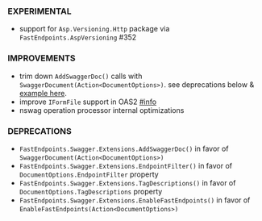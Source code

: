 ### EXPERIMENTAL
- support for `Asp.Versioning.Http` package via `FastEndpoints.AspVersioning` #352

### IMPROVEMENTS
- trim down `AddSwaggerDoc()` calls with `SwaggerDocument(Action<DocumentOptions>)`. see deprecations below & [example here](https://github.com/FastEndpoints/FastEndpoints/blob/925d96ccea6e01cdee408142be1855f3baf616be/Web/Program.cs#L20-L32).
- improve `IFormFile` support in OAS2 [#info](https://discord.com/channels/933662816458645504/1101429081830064162)
- nswag operation processor internal optimizations

### DEPRECATIONS
- `FastEndpoints.Swagger.Extensions.AddSwaggerDoc()` in favor of `SwaggerDocument(Action<DocumentOptions>)`
- `FastEndpoints.Swagger.Extensions.EndpointFilter()` in favor of `DocumentOptions.EndpointFilter` property
- `FastEndpoints.Swagger.Extensions.TagDescriptions()` in favor of `DocumentOptions.TagDescriptions` property
- `FastEndpoints.Swagger.Extensions.EnableFastEndpoints()` in favor of `EnableFastEndpoints(Action<DocumentOptions>)`